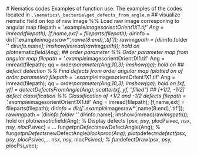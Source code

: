 #   N e m a t i c s   c o d e s  
  
 E x a m p l e s   o f   f u n c t i o n   u s e .   T h e   e x a m p l e s   o f   t h e   c o d e s   l o c a t e d   i n   ` . \ n e m a t i c s \ _ b a c t e r i a \ g e t _ d e f e c t s _ f r o m _ a n g l e . m `  
  
 # #   v i s u a l i z e   n e m a t i c   f i e l d   o n   t o p   o f   r a w   i m a g e  
 	 % %   L o a d   r a w   i m a g e   c o r r e s p o n i n g   t o   a n g u l a r   m a p  
 	 f i l e p a t h   =   ' . \ e x a m p l e _ i m a g e s \ o r i e n t \ O r i e n t _ 1 _ X 1 . t i f '  
 	 A n g   =   i m r e a d ( f i l e p a t h ) ;  
 	 [ f , n a m e , e x t ]   =   f i l e p a r t s ( f i l e p a t h ) ;  
 	 d i r _ i n f o     =   d i r ( [ ' . \ e x a m p l e _ i m a g e s \ r a w \ * ' , n a m e ( 8 : e n d ) , ' . t i f ' ] ) ;  
 	 r a w _ i m g _ p a t h   =   [ d i r _ i n f o . f o l d e r   ' \ '   d i r _ i n f o . n a m e ] ;  
 	 i m s h o w ( i m r e a d ( r a w _ i m g _ p a t h ) ) ;   h o l d   o n  
 	 p l o t _ n e m a t i c _ f i e l d ( A n g ) ;  
  
 # #   o r d e r   p a r a m e t e r  
 	 % %   O r d e r   p a r a m e t e r   m a p   f r o m   a n g u l a r   m a p  
 	 f i l e p a t h   =   ' . \ e x a m p l e _ i m a g e s \ o r i e n t \ O r i e n t _ 1 _ X 1 . t i f '  
 	 A n g   =   i m r e a d ( f i l e p a t h ) ;  
 	 q q   =   o r d e r _ p a r a m e t e r ( A n g , 1 0 , 3 ) ;  
 	 i m s h o w ( q q ) ;   h o l d   o n  
  
  
 # #   d e f e c t   d e t e c t i o n  
 	 % %   F i n d   d e f e c t s   f r o m   o r d e r   a n g u l a r   m a p   ( p l o t t e d   o n   o f   o r d e r   p a r a m e t e r )  
 	 f i l e p a t h   =   ' . \ e x a m p l e _ i m a g e s \ o r i e n t \ O r i e n t _ 1 _ X 1 . t i f '  
 	 A n g   =   i m r e a d ( f i l e p a t h ) ;  
 	 q q   =   o r d e r _ p a r a m e t e r ( A n g , 1 0 , 3 ) ;  
 	 i m s h o w ( q q ) ;   h o l d   o n  
 	 [ x f ,   y f ]   =   d e t e c t D e f e c t s F r o m A n g l e ( A n g ) ;  
 	 s c a t t e r ( x f ,   y f ,   " f i l l e d " )  
  
  
 # #   [ + 1 / 2 ,   - 1 / 2 ]   d e f e c t   c l a s s i f i c a t i o n  
 	 % %   C l a s s i f i c a t i o n   o f   + 1 / 2   a n d   - 1 / 2   d e f e c t s  
 	 f i l e p a t h   =   ' . \ e x a m p l e _ i m a g e s \ o r i e n t \ O r i e n t _ 1 _ X 1 . t i f '  
 	 A n g   =   i m r e a d ( f i l e p a t h ) ;  
 	 [ f , n a m e , e x t ]   =   f i l e p a r t s ( f i l e p a t h ) ;  
 	 d i r _ i n f o     =   d i r ( [ ' . \ e x a m p l e _ i m a g e s \ r a w \ * ' , n a m e ( 8 : e n d ) , ' . t i f ' ] ) ;  
 	 r a w _ i m g _ p a t h   =   [ d i r _ i n f o . f o l d e r   ' \ '   d i r _ i n f o . n a m e ] ;  
 	 i m s h o w ( i m r e a d ( r a w _ i m g _ p a t h ) ) ;   h o l d   o n  
 	 p l o t _ n e m a t i c _ f i e l d ( A n g ) ;  
  
 	 %   D i s p l a y   d e f e c t s  
 	 [ p s _ x ,   p s _ y ,   p l o c P s i _ v e c ,   n s _ x ,   n s _ y ,   n l o c P s i _ v e c ]   =   . . .  
 	         f u n _ g e t _ p n _ D e f e c t s _ n e w D e f e c t A n g l e ( A n g ) ;  
 	 %                   f u n _ g e t _ p n _ D e f e c t s _ n e w D e f e c t A n g l e _ b l o c k p r o c ( A n g ) ;  
  
 	 p l o t _ p d e f e c t _ n d e f e c t ( p s _ x ,   p s _ y ,   p l o c P s i _ v e c , . . .  
 	         n s _ x ,   n s _ y ,   n l o c P s i _ v e c ) ;  
 	 %           f u n _ d e f e c t D r a w ( p s _ x ,   p s _ y ,   p l o c P s i _ v e c ) ;  
  
  
 